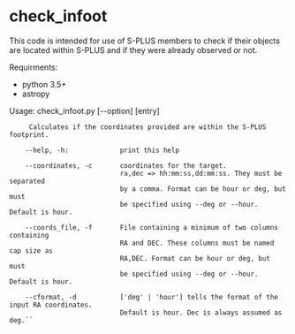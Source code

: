 # check_infoot

This code is intended for use of S-PLUS members to check if their objects are located within S-PLUS and if they were already observed or not.

Requirments:
- python 3.5+
- astropy

Usage: check_infoot.py [--option] [entry]

         Calculates if the coordinates provided are within the S-PLUS footprint.

        --help, -h:             print this help

        --coordinates, -c       coordinates for the target.
                                ra,dec => hh:mm:ss,dd:mm:ss. They must be separated
                                by a comma. Format can be hour or deg, but must
                                be specified using --deg or --hour. Default is hour.

        --coords_file, -f       File containing a minimum of two columns containing
                                RA and DEC. These columns must be named cap size as
                                RA,DEC. Format can be hour or deg, but must
                                be specified using --deg or --hour. Default is hour.

        --cformat, -d           ['deg' | 'hour'] tells the format of the input RA coordinates.
                                Default is hour. Dec is always assumed as deg.``
